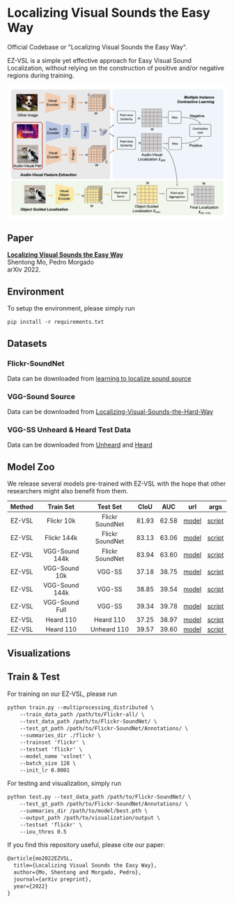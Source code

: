 # Localizing Visual Sounds the Easy Way

Official Codebase or "Localizing Visual Sounds the Easy Way".

EZ-VSL is a simple yet effective approach for Easy Visual Sound Localization, without relying on the construction of positive and/or negative regions during training.

![My Image](images/framework.png)


## Paper

[**Localizing Visual Sounds the Easy Way**]()<br>
Shentong Mo, Pedro Morgado<br>
arXiv 2022.


## Environment

To setup the environment, please simply run

```
pip install -r requirements.txt
```


## Datasets

###  Flickr-SoundNet

Data can be downloaded from [learning to localize sound source](https://github.com/ardasnck/learning_to_localize_sound_source)

###  VGG-Sound Source

Data can be downloaded from [Localizing-Visual-Sounds-the-Hard-Way](https://github.com/hche11/Localizing-Visual-Sounds-the-Hard-Way)

###  VGG-SS Unheard & Heard Test Data 

Data can be downloaded from [Unheard](https://github.com/stoneMo/EZ-VSL/blob/main/metadata/vggss_unheard_test.csv) and [Heard](https://github.com/stoneMo/EZ-VSL/blob/main/metadata/vggss_heard_test.csv)


## Model Zoo

We release several models pre-trained with EZ-VSL with the hope that other researchers might also benefit from them.

| Method |    Train Set   |     Test Set    |     CIoU     |  AUC  | url | args |
|:------:|:--------------:|:---------------:|:------------:|:-----:|:---:|:----:|
| EZ-VSL |   Flickr 10k   | Flickr SoundNet |     81.93    | 62.58 | [model]() | [script]() |
| EZ-VSL |   Flickr 144k  | Flickr SoundNet |     83.13    | 63.06 | [model]() | [script]() |
| EZ-VSL | VGG-Sound 144k | Flickr SoundNet |     83.94    | 63.60 | [model]() | [script]() |
| EZ-VSL |  VGG-Sound 10k |      VGG-SS     |     37.18    | 38.75 | [model]() | [script]() |
| EZ-VSL | VGG-Sound 144k |      VGG-SS     |     38.85    | 39.54 | [model]() | [script]() |
| EZ-VSL | VGG-Sound Full |      VGG-SS     |     39.34    | 39.78 | [model]() | [script]() |
| EZ-VSL |    Heard 110   |    Heard 110    |     37.25    | 38.97 | [model]() | [script]() |
| EZ-VSL |    Heard 110   |   Unheard 110   |     39.57    | 39.60 | [model]() | [script]() |

## Visualizations



## Train & Test

For training on our EZ-VSL, please run

```
python train.py --multiprocessing_distributed \
    --train_data_path /path/to/Flickr-all/ \
    --test_data_path /path/to/Flickr-SoundNet/ \
    --test_gt_path /path/to/Flickr-SoundNet/Annotations/ \
    --summaries_dir ./flickr \
    --trainset 'flickr' \
    --testset 'flickr' \
    --model_name 'vslnet' \
    --batch_size 128 \
    --init_lr 0.0001 
```


For testing and visualization, simply run

```
python test.py --test_data_path /path/to/Flickr-SoundNet/ \
    --test_gt_path /path/to/Flickr-SoundNet/Annotations/ \
    --summaries_dir /path/to/model/best.pth \
    --output_path /path/to/visualization/output \
    --testset 'flickr' \
    --iou_thres 0.5
```


If you find this repository useful, please cite our paper:
```
@article{mo2022EZVSL,
  title={Localizing Visual Sounds the Easy Way},
  author={Mo, Shentong and Morgado, Pedro},
  journal={arXiv preprint},
  year={2022}
}
```


